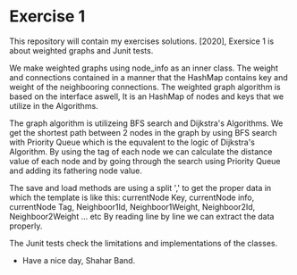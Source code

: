 # Exercise 1
This repository will contain my exercises solutions. [2020], Exersice 1 is about weighted graphs and Junit tests.

We make weighted graphs using node_info as an inner class.
The weight and connections contained in a manner that the HashMap contains key and weight of the neighbooring connections.
The weighted graph algorithm is based on the interface aswell, It is an HashMap of nodes and keys that we utilize in the Algorithms.

The graph algorithm is utilizeing BFS search and Dijkstra's Algorithms.
We get the shortest path between 2 nodes in the graph by using BFS search with Priority Queue which is the equvalent to the logic of Dijkstra's Algorithm.
By using the tag of each node we can calculate the distance value of each node and by going through the search using Priority Queue and adding its fathering node value.

The save and load methods are using a split ',' to get the proper data in which the template is like this:
currentNode Key, currentNode info, currentNode Tag, Neighboor1Id, Neighboor1Weight, Neighboor2Id, Neighboor2Weight ... etc
By reading line by line we can extract the data properly.

The Junit tests check the limitations and implementations of the classes.

- Have a nice day, Shahar Band.
